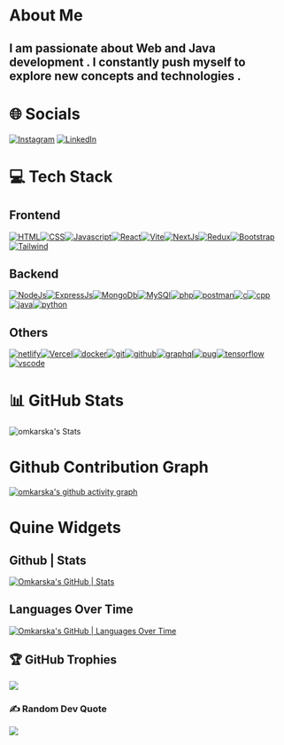 # About Me

<h2> I am  passionate about Web and Java  development . I constantly push myself to explore new concepts and technologies . </h2>

# 🌐 Socials

[![Instagram](https://skillicons.dev/icons?i=instagram&perline=3)](https://www.instagram.com/omkarska/)
[![LinkedIn](https://skillicons.dev/icons?i=linkedin&perline=3)](https://www.linkedin.com/in/omkarska)

# 💻 Tech Stack

## Frontend 

[![HTML](https://skillicons.dev/icons?i=html&perline=3)](https://skillicons.dev)[![CSS](https://skillicons.dev/icons?i=css&perline=3)](https://skillicons.dev)[![Javascript](https://skillicons.dev/icons?i=javascript&perline=3)](https://skillicons.dev)[![React](https://skillicons.dev/icons?i=react&perline=3)](https://skillicons.dev)[![Vite](https://skillicons.dev/icons?i=vite&perline=3)](https://skillicons.dev)[![NextJs](https://skillicons.dev/icons?i=nextjs&perline=3)](https://skillicons.dev)[![Redux](https://skillicons.dev/icons?i=redux&perline=3)](https://skillicons.dev)[![Bootstrap](https://skillicons.dev/icons?i=bootstrap&perline=3)](https://skillicons.dev)[![Tailwind](https://skillicons.dev/icons?i=tailwind&perline=3)](https://skillicons.dev)

## Backend 

[![NodeJs](https://skillicons.dev/icons?i=nodejs&perline=3)](https://skillicons.dev)[![ExpressJs](https://skillicons.dev/icons?i=express&perline=3)](https://skillicons.dev)[![MongoDb](https://skillicons.dev/icons?i=mongodb&perline=3)](https://skillicons.dev)[![MySQl](https://skillicons.dev/icons?i=mysql&perline=3)](https://skillicons.dev)[![php](https://skillicons.dev/icons?i=php&perline=3)](https://skillicons.dev)[![postman](https://skillicons.dev/icons?i=postman&perline=3)](https://skillicons.dev)[![c](https://skillicons.dev/icons?i=c&perline=3)](https://skillicons.dev)[![cpp](https://skillicons.dev/icons?i=cpp&perline=3)](https://skillicons.dev)[![java](https://skillicons.dev/icons?i=java&perline=3)](https://skillicons.dev)[![python](https://skillicons.dev/icons?i=python&perline=3)](https://skillicons.dev)

## Others

[![netlify](https://skillicons.dev/icons?i=netlify&perline=3)](https://skillicons.dev)[![Vercel](https://skillicons.dev/icons?i=vercel&perine=3)](https://skillicons.dev)[![docker](https://skillicons.dev/icons?i=docker&perline=3)](https://skillicons.dev)[![git](https://skillicons.dev/icons?i=git&perline=3)](https://skillicons.dev)[![github](https://skillicons.dev/icons?i=github&perline=3)](https://skillicons.dev)[![graphql](https://skillicons.dev/icons?i=graphql&perline=3)](https://skillicons.dev)[![pug](https://skillicons.dev/icons?i=pug&perline=3)](https://skillicons.dev)[![tensorflow](https://skillicons.dev/icons?i=tensorflow&perline=3)](https://skillicons.dev)[![vscode](https://skillicons.dev/icons?i=vscode&perline=3)](https://skillicons.dev)

# 📊 GitHub Stats

![omkarska's Stats](https://github-readme-stats.vercel.app/api?username=omkarska&theme=shades-of-purple&show_icons=true&hide_border=false&count_private=true)

# Github Contribution Graph

[![omkarska's github activity graph](https://github-readme-activity-graph.vercel.app/graph?username=omkarska&theme=github-compact)](https://github.com/ashutosh00710/github-readme-activity-graph)

# Quine Widgets

## Github | Stats

[![Omkarska's GitHub | Stats](https://stats.quira.sh/Omkarska/github?theme=dark)](https://quira.sh?utm_source=widgets&utm_campaign=Omkarska)

## Languages Over Time

[![Omkarska's GitHub | Languages Over Time](https://stats.quira.sh/Omkarska/languages-over-time?theme=dark)](https://quira.sh?utm_source=widgets&utm_campaign=Omkarska)


## 🏆 GitHub Trophies

![](https://github-profile-trophy.vercel.app/?username=omkarska&theme=radical&no-frame=false&no-bg=true&margin-w=4)

### ✍ Random Dev Quote

![](https://quotes-github-readme.vercel.app/api?type=horizontal&theme=radical)

<br />
<br />
<br />
<br />
